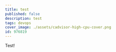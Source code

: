 ```yaml
---
title: test
published: false
description: test
tags: devops
cover_image: ./assets/cadvisor-high-cpu-cover.png
id: 976819
---
```

Test!
